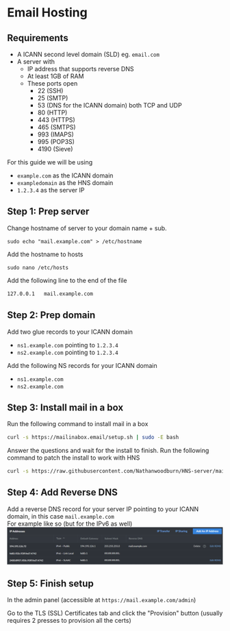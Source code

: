 # Email Hosting

## Requirements
- A ICANN second level domain (SLD) eg. `email.com`
- A server with
    - IP address that supports reverse DNS
    - At least 1GB of RAM
    - These ports open
      - 22 (SSH)
      - 25 (SMTP)
      - 53 (DNS for the ICANN domain) both TCP and UDP
      - 80 (HTTP)
      - 443 (HTTPS)
      - 465 (SMTPS)
      - 993 (IMAPS)
      - 995 (POP3S)
      - 4190 (Sieve)



For this guide we will be using
- `example.com` as the ICANN domain
- `exampledomain` as the HNS domain
- `1.2.3.4` as the server IP


## Step 1: Prep server
Change hostname of server to your domain name + sub.
```
sudo echo "mail.example.com" > /etc/hostname
```

Add the hostname to hosts
```
sudo nano /etc/hosts
```
Add the following line to the end of the file
```bash
127.0.0.1   mail.example.com
```

## Step 2: Prep domain
Add two glue records to your ICANN domain
- `ns1.example.com` pointing to `1.2.3.4`
- `ns2.example.com` pointing to `1.2.3.4`
  
Add the following NS records for your ICANN domain
- `ns1.example.com`
- `ns2.example.com`

## Step 3: Install mail in a box
Run the following command to install mail in a box
```bash
curl -s https://mailinabox.email/setup.sh | sudo -E bash
```

Answer the questions and wait for the install to finish.
Run the following command to patch the install to work with HNS

```bash
curl -s https://raw.githubusercontent.com/Nathanwoodburn/HNS-server/main/email/mailinabox.sh | sudo -E bash
```

## Step 4: Add Reverse DNS
Add a reverse DNS record for your server IP pointing to your ICANN domain, in this case `mail.example.com`  
For example like so (but for the IPv6 as well)  
![RDNS Setup for linode](rdns_linode.png)

## Step 5: Finish setup
In the admin panel (accessible at `https://mail.example.com/admin`)

Go to the TLS (SSL) Certificates tab and click the "Provision" button (usually requires 2 presses to provision all the certs)


